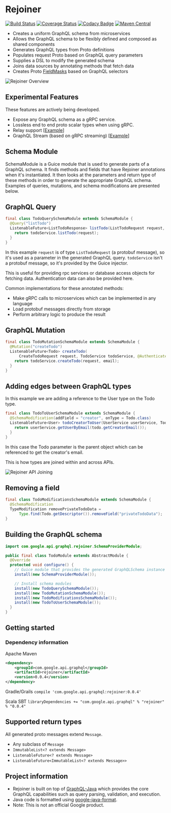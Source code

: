 # Rejoiner

[![Build Status](https://travis-ci.org/google/rejoiner.svg?branch=master)](https://travis-ci.org/google/rejoiner)
[![Coverage Status](https://coveralls.io/repos/github/google/rejoiner/badge.svg?branch=master)](https://coveralls.io/github/google/rejoiner?branch=master)
[![Codacy Badge](https://api.codacy.com/project/badge/Grade/b43373716f2241a8bebd332e438b2454)](https://www.codacy.com/app/siderakis/rejoiner?utm_source=github.com&amp;utm_medium=referral&amp;utm_content=google/rejoiner&amp;utm_campaign=Badge_Grade)
[![Maven Central](https://maven-badges.herokuapp.com/maven-central/com.google.api.graphql/rejoiner/badge.svg)](http://mvnrepository.com/artifact/com.google.api.graphql/rejoiner/0.0.4)


 - Creates a uniform GraphQL schema from microservices
 - Allows the GraphQL schema to be flexibly defined and composed as shared components
 - Generates GraphQL types from Proto definitions
 - Populates request Proto based on GraphQL query parameters
 - Supplies a DSL to modify the generated schema
 - Joins data sources by annotating methods that fetch data
 - Creates Proto [FieldMasks](https://developers.google.com/protocol-buffers/docs/reference/java/com/google/protobuf/FieldMask) based on GraphQL selectors

 ![Rejoiner Overview](./website/static/rejoiner_overview.svg)

## Experimental Features

These features are actively being developed.

 - Expose any GraphQL schema as a gRPC service.
 - Lossless end to end proto scalar types when using gRPC.
 - Relay support [[Example](examples-gradle/src/main/java/com/google/api/graphql/examples/library)]
 - GraphQL Stream (based on gRPC streaming) [[Example](examples-gradle/src/main/java/com/google/api/graphql/examples/streaming)]

## Schema Module

SchemaModule is a Guice module that is used to generate parts of a GraphQL
schema. It finds methods and fields that have Rejoiner annotations when it's
instantiated. It then looks at the parameters and return type of these methods
in order to generate the appropriate GraphQL schema. Examples of queries,
mutations, and schema modifications are presented below.

## GraphQL Query

```java
final class TodoQuerySchemaModule extends SchemaModule {
  @Query("listTodo")
  ListenableFuture<ListTodoResponse> listTodo(ListTodoRequest request, TodoService todoService) {
    return todoService.listTodo(request);
  }
}
```

In this example `request` is of type `ListTodoRequest` (a protobuf message), so
it's used as a parameter in the generated GraphQL query. `todoService` isn't a
protobuf message, so it's provided by the Guice injector.

This is useful for providing rpc services or database access objects for
fetching data. Authentication data can also be provided here.

Common implementations for these annotated methods:
 - Make gRPC calls to microservices which can be implemented in any language
 - Load protobuf messages directly from storage
 - Perform arbitrary logic to produce the result

## GraphQL Mutation

```java
final class TodoMutationSchemaModule extends SchemaModule {
  @Mutation("createTodo")
  ListenableFuture<Todo> createTodo(
      CreateTodoRequest request, TodoService todoService, @AuthenticatedUser String email) {
    return todoService.createTodo(request, email);
  }
}
```

## Adding edges between GraphQL types

In this example we are adding a reference to the User type on the Todo type.
```java
final class TodoToUserSchemaModule extends SchemaModule {
  @SchemaModification(addField = "creator", onType = Todo.class)
  ListenableFuture<User> todoCreatorToUser(UserService userService, Todo todo) {
    return userService.getUserByEmail(todo.getCreatorEmail());
  }
}
```
In this case the Todo parameter is the parent object which can be referenced to
get the creator's email.

This is how types are joined within and across APIs.

![Rejoiner API Joining](./website/static/rejoiner.svg)

## Removing a field

```java
final class TodoModificationsSchemaModule extends SchemaModule {
  @SchemaModification
  TypeModification removePrivateTodoData =
      Type.find(Todo.getDescriptor()).removeField("privateTodoData");
}
```

## Building the GraphQL schema
```java
import com.google.api.graphql.rejoiner.SchemaProviderModule;

public final class TodoModule extends AbstractModule {
  @Override
  protected void configure() {
    // Guice module that provides the generated GraphQLSchema instance
    install(new SchemaProviderModule());

    // Install schema modules
    install(new TodoQuerySchemaModule());
    install(new TodoMutationSchemaModule());
    install(new TodoModificationsSchemaModule());
    install(new TodoToUserSchemaModule());
  }
}
```

## Getting started

### Dependency information

Apache Maven
```xml
<dependency>
    <groupId>com.google.api.graphql</groupId>
    <artifactId>rejoiner</artifactId>
    <version>0.0.4</version>
</dependency>
```

Gradle/Grails
`compile 'com.google.api.graphql:rejoiner:0.0.4'`

Scala SBT
`libraryDependencies += "com.google.api.graphql" % "rejoiner" % "0.0.4"`


## Supported return types

All generated proto messages extend `Message`.
 - Any subclass of `Message`
 - `ImmutableList<? extends Message>`
 - `ListenableFuture<? extends Message>`
 - `ListenableFuture<ImmutableList<? extends Message>>`

## Project information

 - Rejoiner is built on top of [GraphQL-Java](https://github.com/graphql-java/graphql-java) which provides the core
   GraphQL capabilities such as query parsing, validation, and execution.  
 - Java code is formatted using [google-java-format](https://github.com/google/google-java-format).
 - Note: This is not an official Google product.
